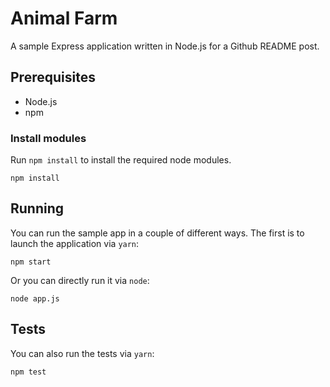 # Animal Farm

A sample Express application written in Node.js for a Github README post.

##  Prerequisites

* Node.js
* npm

### Install modules

Run `npm install` to install the required node modules.

```shell
npm install
```

## Running

You can run the sample app in a couple of different ways. The first is to launch the application via `yarn`:

```shell
npm start
```

Or you can directly run it via `node`:

```shell
node app.js
```

## Tests

You can also run the tests via `yarn`:

```shell
npm test
```
